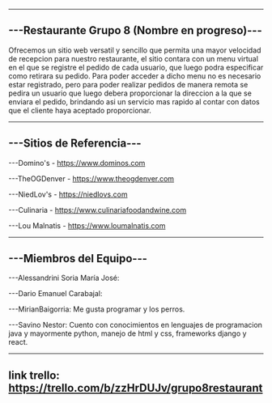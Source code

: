----------------------------------------------
---Restaurante Grupo 8 (Nombre en progreso)---
----------------------------------------------

Ofrecemos un sitio web versatil y sencillo que permita una mayor velocidad de recepcion para nuestro restaurante, el sitio contara con un menu virtual en el que se registre el pedido de cada usuario, que luego podra especificar como retirara su pedido. Para poder acceder a dicho menu no es necesario estar registrado, pero para poder realizar pedidos de manera remota se pedira un usuario que luego debera proporcionar la direccion a la que se enviara el pedido, brindando asi un servicio mas rapido al contar con datos que el cliente haya aceptado proporcionar.

--------------------------
---Sitios de Referencia---
--------------------------

---Domino's - https://www.dominos.com

---TheOGDenver - https://www.theogdenver.com

---NiedLov's - https://niedlovs.com

---Culinaria - https://www.culinariafoodandwine.com

---Lou Malnatis - https://www.loumalnatis.com

-------------------------
---Miembros del Equipo---
-------------------------
---Alessandrini Soria  María José:
 
---Dario Emanuel Carabajal:

---MirianBaigorria: Me gusta programar y los perros.

---Savino Nestor: Cuento con conocimientos en lenguajes de programacion java y mayormente python, manejo de html y css, frameworks django y react.


---------------------------------------
link trello: https://trello.com/b/zzHrDUJv/grupo8restaurant
---------------------------------------
